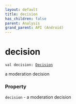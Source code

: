 ```yaml
---
layout: default
title: decision
has_children: false
parent: Analysis
grand_parent: API (Android)
---
```


# decision

`val decision: `[`Decision`](../-decision/index.html)

a moderation decision

### Property

`decision` - a moderation decision